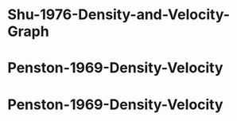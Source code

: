 # Shu-1976-Density-and-Velocity-Graph
# Penston-1969-Density-Velocity
# Penston-1969-Density-Velocity
